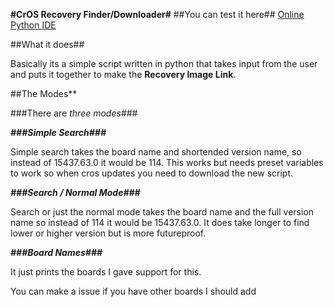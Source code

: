 **#CrOS Recovery Finder/Downloader#**
##You can test it here##
[Online Python IDE](https://www.online-python.com/d6z23LeIoA)

##What it does##

Basically its a simple script written in python that takes input from the user and puts it together to make the **Recovery Image Link**.

##The Modes**

###There are *three modes*###

***###Simple Search###***

Simple search takes the board name and shortended version name,
so instead of 15437.63.0 it would be 114.
This works but needs preset variables to work so when cros updates you need to download the new script.

***###Search / Normal Mode###***

Search or just the normal mode takes the board name and the full version name so instead of 114 it would be 15437.63.0.
It does take longer to find lower or higher version but is more futureproof.

***###Board Names###***

It just prints the boards I gave support for this.

You can make a issue if you have other boards I should add
